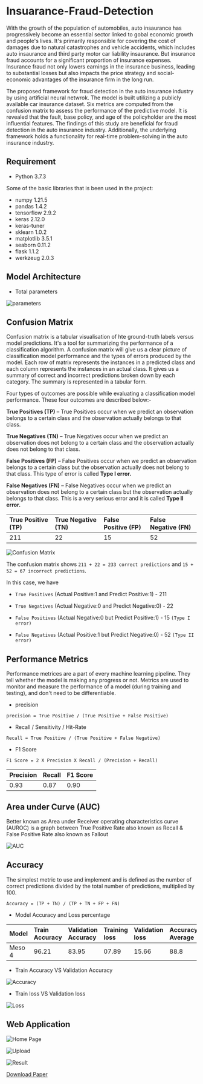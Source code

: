 # Insuarance-Fraud-Detection

 With the growth of the population of automobiles, auto insaurance has progressively become an essential sector linked to gobal economic growth and people's lives. It's primarily responsible for covering the cost of damages due to natural catastrophes and vehicle accidents, which includes auto insaurance and third party motor car liability insaurance. But insurance fraud accounts for a significant proportion of insurance expenses. Insurance fraud not only lowers earnings in the insurance business, leading to substantial losses but also impacts the price strategy and social-economic advantages of the insurance firm in the long run. 

 The proposed framework for fraud detection in the auto insurance industry by using artificial neural netwrok. The model is built utilizing a publicly available car insurance dataset. Six metrics are computed from the confusion matrix to assess the performance of the predictive model. It is revealed that the fault, base policy, and age of the policyholder are the most influential features. The findings of this study are beneficial for fraud detection in the auto insurance industry. Additionally, the underlying framework holds a functionality for real-time problem-solving in the auto insurance industry.


## Requirement

- Python 3.7.3

Some of the basic libraries that is been used in the project: 
- numpy 1.21.5 
- pandas 1.4.2
- tensorflow 2.9.2
- keras 2.12.0
- keras-tuner
- sklearn 1.0.2
- matplotlib 3.5.1
- seaborn 0.11.2
- flask 1.1.2
- werkzeug 2.0.3

## Model Architecture

- Total parameters

![parameters](https://github.com/DragnaRR/Deepfake-Detection-System/assets/95096810/13311b56-3f01-43cc-8b8d-0768c3a13969)

## Confusion Matrix

Confusion matrix is a tabular visualisation of hte ground-truth labels versus model predictions. It's a tool for summarizing the performance of a classification algorithm. A confusion matrix will give us a clear picture of classification model performance and the types of errors produced by the model. Each row of matrix represents the instances in a predicted class and each column represents the instances in an actual class. It gives us a summary of correct and incorrect predictions broken down by each category. The summary is represented in a tabular form.

Four types of outcomes are possible while evaluating a classification model performance. These four outcomes are described below:-

**True Positives (TP)** – True Positives occur when we predict an observation belongs to a certain class and the observation actually belongs to that class.

**True Negatives (TN)** – True Negatives occur when we predict an observation does not belong to a certain class and the observation actually does not belong to that class.

**False Positives (FP)** – False Positives occur when we predict an observation belongs to a    certain class but the observation actually does not belong to that class. This type of error is called **Type I error.**

**False Negatives (FN)** – False Negatives occur when we predict an observation does not belong to a certain class but the observation actually belongs to that class. This is a very serious error and it is called **Type II error.**

| True Positive (TP) | True Negative (TN) | False Positive (FP) | False Negative (FN) |
| :-------- | :-------- | :-------- | :-------- |
| 211 | 22 | 15 | 52 |

![Confusion Matrix](https://github.com/DragnaRR/Deepfake-Detection-System/assets/95096810/baeecd44-6d1a-4d52-89b6-3b795247fabf)

The confusion matrix shows `211 + 22 = 233 correct predictions` and `15 + 52 = 67 incorrect predictions`.


In this case, we have


- `True Positives` (Actual Positive:1 and Predict Positive:1) - 211


- `True Negatives` (Actual Negative:0 and Predict Negative:0) - 22


- `False Positives` (Actual Negative:0 but Predict Positive:1) - 15 `(Type I error)`


- `False Negatives` (Actual Positive:1 but Predict Negative:0) - 52 `(Type II error)`

## Performance Metrics

Performance metrices are a part of every machine learning pipeline. They tell whether the model is making any progress or not.  Metrics are used to monitor and measure the performance of a model (during training and testing), and don't need to be differentiable. 

- precision

```
precision = True Positive / (True Positive + False Positive)

```

- Recall / Sensitivity / Hit-Rate

```
Recall = True Positive / (True Positive + False Negative)

```

- F1 Score

```
F1 Score = 2 X Precision X Recall / (Precision + Recall)

```
| Precision | Recall | F1 Score |
| :-------- | :-------- | :-------- |
| 0.93 | 0.87 | 0.90 |

## Area under Curve (AUC)

Better known as Area under Receiver operating characteristics curve (AUROC) is a graph between True Positive Rate also known as Recall & False Positive Rate also known as Fallout

![AUC](https://github.com/DragnaRR/Deepfake-Detection-System/assets/95096810/07e7ab3e-1ffa-4162-b08f-f0ff08a6e3a9)

## Accuracy

The simplest metric to use and implement and is defined as the number of correct predictions divided by the total number of predictions, multiplied by 100.

```
Accuracy = (TP + TN) / (TP + TN + FP + FN)

```

- Model Accuracy and Loss percentage

| Model | Train Accuracy | Validation Accuracy | Training loss | Validation loss | Accuracy Average |
| :-------- | :-------- | :-------- | :-------- | :-------- | :-------- |
| Meso 4 | 96.21 | 83.95 | 07.89 | 15.66 | 88.8 |

- Train Accuracy VS Validation Accuracy

![Accuracy](https://github.com/DragnaRR/Deepfake-Detection-System/assets/95096810/180bd55b-8613-4389-bf2e-13af7a451ff3)

- Train loss VS Validation loss
  
![Loss](https://github.com/DragnaRR/Deepfake-Detection-System/assets/95096810/9945e2d4-fff4-47a0-bfc4-88a733b96312)

## Web Application

![Home Page](https://github.com/DragnaRR/Deepfake-Detection-System/assets/95096810/5127f6a7-6dfa-4b77-9d25-85577ef30164)

![Upload](https://github.com/DragnaRR/Deepfake-Detection-System/assets/95096810/97f6a6d9-1cad-4818-ba0e-db54c861e1c2)

![Result](https://github.com/DragnaRR/Deepfake-Detection-System/assets/95096810/2a983e59-126b-47f9-a4ba-c025079f012e)

[Download Paper](https://github.com/DragnaRR/Deepfake-Detection-System/files/12874285/paper.pdf)




 
